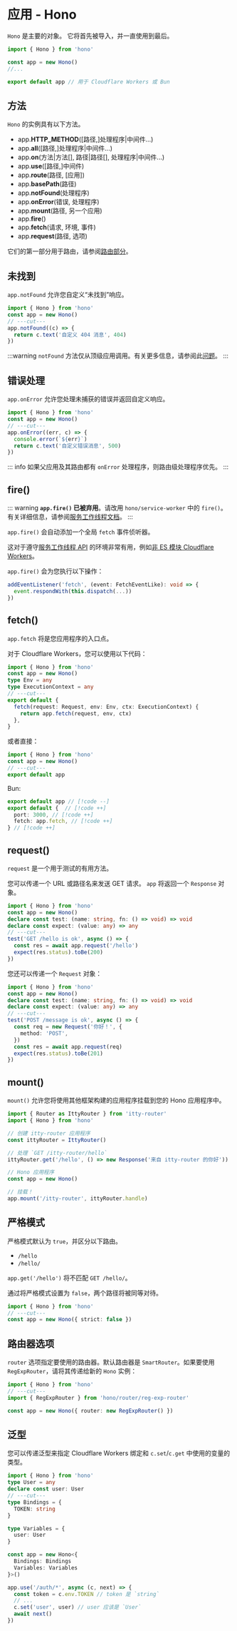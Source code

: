 # 应用 - Hono

`Hono` 是主要的对象。
它将首先被导入，并一直使用到最后。

```ts twoslash
import { Hono } from 'hono'

const app = new Hono()
//...

export default app // 用于 Cloudflare Workers 或 Bun
```

## 方法

`Hono` 的实例具有以下方法。

- app.**HTTP_METHOD**(\[路径,\]处理程序|中间件...)
- app.**all**(\[路径,\]处理程序|中间件...)
- app.**on**(方法|方法[], 路径|路径[], 处理程序|中间件...)
- app.**use**(\[路径,\]中间件)
- app.**route**(路径, \[应用\])
- app.**basePath**(路径)
- app.**notFound**(处理程序)
- app.**onError**(错误, 处理程序)
- app.**mount**(路径, 另一个应用)
- app.**fire**()
- app.**fetch**(请求, 环境, 事件)
- app.**request**(路径, 选项)

它们的第一部分用于路由，请参阅[路由部分](/docs/api/routing)。

## 未找到

`app.notFound` 允许您自定义“未找到”响应。

```ts twoslash
import { Hono } from 'hono'
const app = new Hono()
// ---cut---
app.notFound((c) => {
  return c.text('自定义 404 消息', 404)
})
```

:::warning
`notFound` 方法仅从顶级应用调用。有关更多信息，请参阅此[问题](https://github.com/honojs/hono/issues/3465#issuecomment-2381210165)。
:::

## 错误处理

`app.onError` 允许您处理未捕获的错误并返回自定义响应。

```ts twoslash
import { Hono } from 'hono'
const app = new Hono()
// ---cut---
app.onError((err, c) => {
  console.error(`${err}`)
  return c.text('自定义错误消息', 500)
})
```

::: info
如果父应用及其路由都有 `onError` 处理程序，则路由级处理程序优先。
:::

## fire()

::: warning
**`app.fire()` 已被弃用**。请改用 `hono/service-worker` 中的 `fire()`。有关详细信息，请参阅[服务工作线程文档](/docs/getting-started/service-worker)。
:::

`app.fire()` 会自动添加一个全局 `fetch` 事件侦听器。

这对于遵守[服务工作线程 API](https://developer.mozilla.org/en-US/docs/Web/API/Service_Worker_API) 的环境非常有用，例如[非 ES 模块 Cloudflare Workers](https://developers.cloudflare.com/workers/reference/migrate-to-module-workers/)。

`app.fire()` 会为您执行以下操作：

```ts
addEventListener('fetch', (event: FetchEventLike): void => {
  event.respondWith(this.dispatch(...))
})
```

## fetch()

`app.fetch` 将是您应用程序的入口点。

对于 Cloudflare Workers，您可以使用以下代码：

```ts twoslash
import { Hono } from 'hono'
const app = new Hono()
type Env = any
type ExecutionContext = any
// ---cut---
export default {
  fetch(request: Request, env: Env, ctx: ExecutionContext) {
    return app.fetch(request, env, ctx)
  },
}
```

或者直接：

```ts twoslash
import { Hono } from 'hono'
const app = new Hono()
// ---cut---
export default app
```

Bun:

<!-- prettier-ignore -->
```ts
export default app // [!code --]
export default {  // [!code ++]
  port: 3000, // [!code ++]
  fetch: app.fetch, // [!code ++]
} // [!code ++]
```

## request()

`request` 是一个用于测试的有用方法。

您可以传递一个 URL 或路径名来发送 GET 请求。
`app` 将返回一个 `Response` 对象。

```ts twoslash
import { Hono } from 'hono'
const app = new Hono()
declare const test: (name: string, fn: () => void) => void
declare const expect: (value: any) => any
// ---cut---
test('GET /hello is ok', async () => {
  const res = await app.request('/hello')
  expect(res.status).toBe(200)
})
```

您还可以传递一个 `Request` 对象：

```ts twoslash
import { Hono } from 'hono'
const app = new Hono()
declare const test: (name: string, fn: () => void) => void
declare const expect: (value: any) => any
// ---cut---
test('POST /message is ok', async () => {
  const req = new Request('你好！', {
    method: 'POST',
  })
  const res = await app.request(req)
  expect(res.status).toBe(201)
})
```

## mount()

`mount()` 允许您将使用其他框架构建的应用程序挂载到您的 Hono 应用程序中。

```ts
import { Router as IttyRouter } from 'itty-router'
import { Hono } from 'hono'

// 创建 itty-router 应用程序
const ittyRouter = IttyRouter()

// 处理 `GET /itty-router/hello`
ittyRouter.get('/hello', () => new Response('来自 itty-router 的你好'))

// Hono 应用程序
const app = new Hono()

// 挂载！
app.mount('/itty-router', ittyRouter.handle)
```

## 严格模式

严格模式默认为 `true`，并区分以下路由。

- `/hello`
- `/hello/`

`app.get('/hello')` 将不匹配 `GET /hello/`。

通过将严格模式设置为 `false`，两个路径将被同等对待。

```ts twoslash
import { Hono } from 'hono'
// ---cut---
const app = new Hono({ strict: false })
```

## 路由器选项

`router` 选项指定要使用的路由器。默认路由器是 `SmartRouter`。如果要使用 `RegExpRouter`，请将其传递给新的 `Hono` 实例：

```ts twoslash
import { Hono } from 'hono'
// ---cut---
import { RegExpRouter } from 'hono/router/reg-exp-router'

const app = new Hono({ router: new RegExpRouter() })
```

## 泛型

您可以传递泛型来指定 Cloudflare Workers 绑定和 `c.set`/`c.get` 中使用的变量的类型。

```ts twoslash
import { Hono } from 'hono'
type User = any
declare const user: User
// ---cut---
type Bindings = {
  TOKEN: string
}

type Variables = {
  user: User
}

const app = new Hono<{
  Bindings: Bindings
  Variables: Variables
}>()

app.use('/auth/*', async (c, next) => {
  const token = c.env.TOKEN // token 是 `string`
  // ...
  c.set('user', user) // user 应该是 `User`
  await next()
})
```
